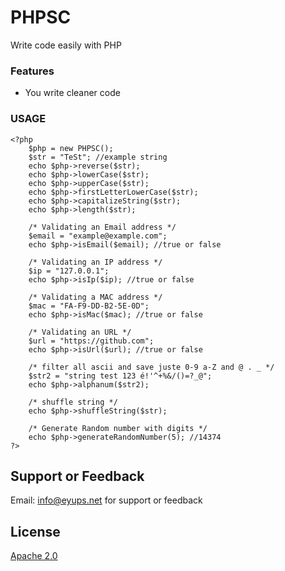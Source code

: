 # PHPSC
Write code easily with PHP

### Features

- You write cleaner code

### USAGE    
    <?php
        $php = new PHPSC();
        $str = "TeSt"; //example string
        echo $php->reverse($str);
        echo $php->lowerCase($str);
        echo $php->upperCase($str);
        echo $php->firstLetterLowerCase($str);
        echo $php->capitalizeString($str);
        echo $php->length($str);

        /* Validating an Email address */
        $email = "example@example.com";
        echo $php->isEmail($email); //true or false

        /* Validating an IP address */
        $ip = "127.0.0.1";
        echo $php->isIp($ip); //true or false

        /* Validating a MAC address */
        $mac = "FA-F9-DD-B2-5E-0D";
        echo $php->isMac($mac); //true or false

        /* Validating an URL */
        $url = "https://github.com";
        echo $php->isUrl($url); //true or false

        /* filter all ascii and save juste 0-9 a-Z and @ . _ */
        $str2 = "string test 123 é!'^+%&/()=?_@";
        echo $php->alphanum($str2);

        /* shuffle string */
        echo $php->shuffleString($str);
        
        /* Generate Random number with digits */
        echo $php->generateRandomNumber(5); //14374
    ?>


## Support or Feedback

Email: info@eyups.net for support or feedback

## License

[Apache 2.0](https://choosealicense.com/licenses/apache-2.0/)
